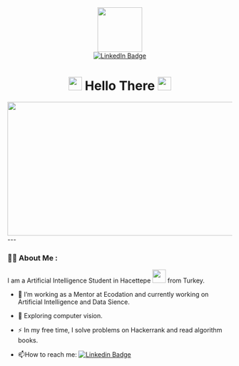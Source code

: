 <div align="center"> 

<div id="header">
  <img src="https://media.giphy.com/media/gjrYDwbjnK8x36xZIO/giphy.gif" width="100"/>
</div>
<div id="badges">
  <a href="https://www.linkedin.com/in/kemal-şahin-a83881206/">
    <img src="https://img.shields.io/badge/LinkedIn-blue?style=for-the-badge&logo=linkedin&logoColor=white" alt="LinkedIn Badge"/>
  </a>
</div>
<div id="badges" >
  <img src="https://komarev.com/ghpvc/?username=KemalSahin2001&style=flat-square&color=blue" alt=""/>
</div>
<h1>
  <img src="https://media.giphy.com/media/hvRJCLFzcasrR4ia7z/giphy.gif" width="30px"/>
  Hello There
  <img src="https://media.giphy.com/media/hvRJCLFzcasrR4ia7z/giphy.gif" width="30px"/>
</h1>


<img src="https://media.giphy.com/media/dWesBcTLavkZuG35MI/giphy.gif" width="600" height="300"/>

</div>
---

### :woman_technologist: About Me : 

I am a Artificial Intelligence Student in Hacettepe <img src="https://media.giphy.com/media/WUlplcMpOCEmTGBtBW/giphy.gif" width="30"> from Turkey.

- :telescope: I’m working as a Mentor at Ecodation and currently working on Artificial Intelligence and Data Sience.

- :seedling: Exploring computer vision.

- :zap: In my free time, I solve problems on Hackerrank and read algorithm books.

- :mailbox:How to reach me: [![Linkedin Badge](https://img.shields.io/badge/-Kemal-blue?style=flat&logo=Linkedin&logoColor=white)](https://www.linkedin.com/in/kemal-şahin-a83881206/)
